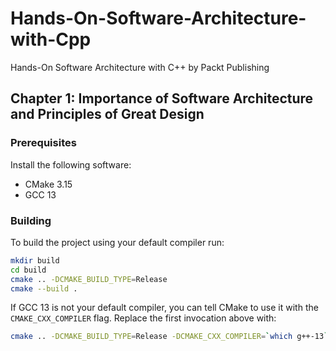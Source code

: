 # Hands-On-Software-Architecture-with-Cpp
Hands-On Software Architecture with C++ by Packt Publishing

## Chapter 1: Importance of Software Architecture and Principles of Great Design

### Prerequisites

Install the following software:
- CMake 3.15
- GCC 13

### Building

To build the project using your default compiler run:

```bash
mkdir build
cd build
cmake .. -DCMAKE_BUILD_TYPE=Release
cmake --build .
```

If GCC 13 is not your default compiler, you can tell CMake to use it with the `CMAKE_CXX_COMPILER` flag.
Replace the first invocation above with:

```bash
cmake .. -DCMAKE_BUILD_TYPE=Release -DCMAKE_CXX_COMPILER=`which g++-13`
```
